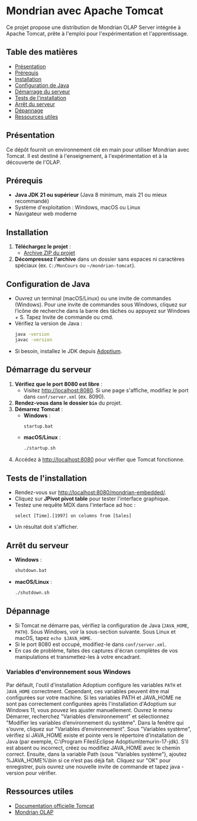 # Mondrian avec Apache Tomcat

Ce projet propose une distribution de Mondrian OLAP Server intégrée à Apache Tomcat, prête à l'emploi pour l'expérimentation et l'apprentissage.

## Table des matières
- [Présentation](#présentation)
- [Prérequis](#prérequis)
- [Installation](#installation)
- [Configuration de Java](#configuration-de-java)
- [Démarrage du serveur](#démarrage-du-serveur)
- [Tests de l'installation](#tests-de-linstallation)
- [Arrêt du serveur](#arrêt-du-serveur)
- [Dépannage](#dépannage)
- [Ressources utiles](#ressources-utiles)

## Présentation
Ce dépôt fournit un environnement clé en main pour utiliser Mondrian avec Tomcat. Il est destiné à l'enseignement, à l'expérimentation et à la découverte de l'OLAP.

## Prérequis
- **Java JDK 21 ou supérieur** (Java 8 minimum, mais 21 ou mieux recommandé)
- Système d'exploitation : Windows, macOS ou Linux
- Navigateur web moderne

## Installation
1. **Téléchargez le projet** :
   - [Archive ZIP du projet](https://github.com/lemire/apache-tomcat-mondrian/archive/refs/heads/main.zip)
2. **Décompressez l'archive** dans un dossier sans espaces ni caractères spéciaux (ex. `C:/MonCours` ou `~/mondrian-tomcat`).

## Configuration de Java
- Ouvrez un terminal (macOS/Linux) ou une invite de commandes (Windows). Pour  une invite de commandes sous Windows, cliquez sur l’icône de recherche dans la barre des tâches ou appuyez sur Windows + S. Tapez Invite de commande ou cmd.
- Vérifiez la version de Java :
  ```sh
  java -version
  javac -version
  ```
- Si besoin, installez le JDK depuis [Adoptium](https://adoptium.net).

## Démarrage du serveur
1. **Vérifiez que le port 8080 est libre** :
   - Visitez [http://localhost:8080](http://localhost:8080). Si une page s'affiche, modifiez le port dans `conf/server.xml` (ex. 8090).
2. **Rendez-vous dans le dossier `bin`** du projet.
4. **Démarrez Tomcat** :
   - **Windows** :
     ```sh
     startup.bat
     ```
   - **macOS/Linux** :
     ```sh
     ./startup.sh
     ```
5. Accédez à [http://localhost:8080](http://localhost:8080) pour vérifier que Tomcat fonctionne.

## Tests de l'installation
- Rendez-vous sur [http://localhost:8080/mondrian-embedded/](http://localhost:8080/mondrian-embedded/).
- Cliquez sur **JPivot pivot table** pour tester l'interface graphique.
- Testez une requête MDX dans l'interface ad hoc :
  ```mdx
  select [Time].[1997] on columns from [Sales]
  ```
- Un résultat doit s'afficher.

## Arrêt du serveur
- **Windows** :
  ```sh
  shutdown.bat
  ```
- **macOS/Linux** :
  ```sh
  ./shutdown.sh
  ```

## Dépannage
- Si Tomcat ne démarre pas, vérifiez la configuration de Java (`JAVA_HOME`, `PATH`). Sous Windows, voir la sous-section suivante. Sous Linux et macOS, tapez `echo $JAVA_HOME`.
- Si le port 8080 est occupé, modifiez-le dans `conf/server.xml`.
- En cas de problème, faites des captures d'écran complètes de vos manipulations et transmettez-les à votre encadrant.

### Variables d'environnement sous Windows

Par défault, l'outil d'installation Adoptium configure les variables `PATH` et `JAVA_HOME` correctment. Cependant, ces variables peuvent être mal configurées sur votre machine. Si les variables PATH et JAVA_HOME ne sont pas correctement configurées après l'installation d'Adoptium sur Windows 11, vous pouvez les ajuster manuellement. Ouvrez le menu Démarrer, recherchez "Variables d’environnement" et sélectionnez "Modifier les variables d’environnement du système". Dans la fenêtre qui s’ouvre, cliquez sur "Variables d’environnement". Sous "Variables système", vérifiez si JAVA_HOME existe et pointe vers le répertoire d’installation de Java (par exemple, C:\Program Files\Eclipse Adoptium\temurin-17-jdk). S’il est absent ou incorrect, créez ou modifiez JAVA_HOME avec le chemin correct. Ensuite, dans la variable Path (sous "Variables système"), ajoutez %JAVA_HOME%\bin si ce n’est pas déjà fait. Cliquez sur "OK" pour enregistrer, puis ouvrez une nouvelle invite de commande et tapez java -version pour vérifier.

## Ressources utiles
- [Documentation officielle Tomcat](https://tomcat.apache.org/tomcat-9.0-doc/index.html)
- [Mondrian OLAP](http://mondrian.pentaho.com/)

